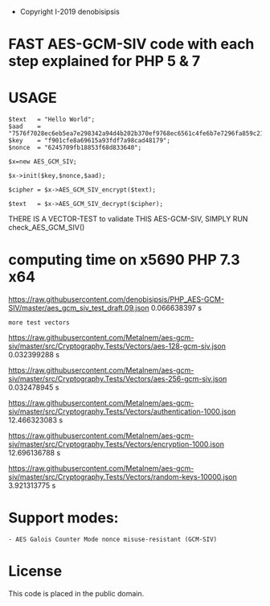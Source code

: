 *  Copyright I-2019 denobisipsis

# FAST AES-GCM-SIV code with each step explained for PHP 5 & 7

# USAGE 

	$text	= "Hello World";
	$aad	= "7576f7028ec6eb5ea7e298342a94d4b202b370ef9768ec6561c4fe6b7e7296fa859c21";
	$key	= "f901cfe8a69615a93fdf7a98cad48179";
	$nonce	= "6245709fb18853f68d833640";
	
	$x=new AES_GCM_SIV;
	
	$x->init($key,$nonce,$aad);
	
	$cipher	= $x->AES_GCM_SIV_encrypt($text);
	
	$text 	= $x->AES_GCM_SIV_decrypt($cipher);

THERE IS A VECTOR-TEST to validate THIS AES-GCM-SIV, SIMPLY RUN check_AES_GCM_SIV()

# computing time on x5690 PHP 7.3 x64
	
https://raw.githubusercontent.com/denobisipsis/PHP_AES-GCM-SIV/master/aes_gcm_siv_test_draft.09.json			 0.066638397 s
	
	more test vectors
	
https://raw.githubusercontent.com/Metalnem/aes-gcm-siv/master/src/Cryptography.Tests/Vectors/aes-128-gcm-siv.json	 0.032399288 s

https://raw.githubusercontent.com/Metalnem/aes-gcm-siv/master/src/Cryptography.Tests/Vectors/aes-256-gcm-siv.json	 0.032478945 s

https://raw.githubusercontent.com/Metalnem/aes-gcm-siv/master/src/Cryptography.Tests/Vectors/authentication-1000.json	12.466323083 s

https://raw.githubusercontent.com/Metalnem/aes-gcm-siv/master/src/Cryptography.Tests/Vectors/encryption-1000.json	12.696136788 s

https://raw.githubusercontent.com/Metalnem/aes-gcm-siv/master/src/Cryptography.Tests/Vectors/random-keys-10000.json	 3.921313775 s

	
# Support modes:

	- AES Galois Counter Mode nonce misuse-resistant (GCM-SIV)
	
# License

This code is placed in the public domain.
